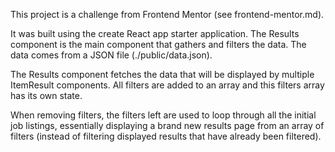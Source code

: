 This project is a challenge from Frontend Mentor (see frontend-mentor.md). 

It was built using the create React app starter application. 
The Results component is the main component that gathers and filters the data. The data comes from a JSON file (./public/data.json). 

The Results component fetches the data that will be displayed by multiple ItemResult components.
All filters are added to an array and this filters array has its own state. 

When removing filters, the filters left are used to loop through all the initial job listings, essentially displaying a brand new results page from an array of filters (instead of filtering displayed results that have already been filtered).